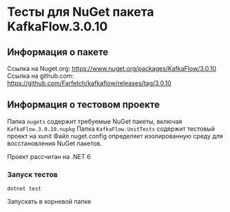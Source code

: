 # Тесты для NuGet пакета KafkaFlow.3.0.10

## Информация о пакете

Ссылка на Nuget.org: https://www.nuget.org/packages/KafkaFlow/3.0.10
Ссылка на github.com: https://github.com/Farfetch/kafkaflow/releases/tag/3.0.10

## Информация о тестовом проекте

Папка `nugets` содержит требуемые NuGet пакеты, включая `KafkaFlow.3.0.10.nupkg`
Папка `KafkaFlow.UnitTests` содержит тестовый проект на xunit
Файл nuget.config определяет изолированную среду для восстановления NuGet пакетов.

Проект рассчитан на .NET 6

### Запуск тестов

```shell
dotnet test
```

Запускать в корневой папке